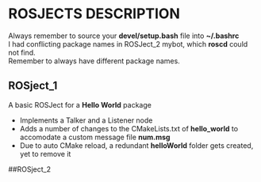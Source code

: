 # ROSJECTS DESCRIPTION
Always remember to source your **devel/setup.bash** file into **~/.bashrc**  
I had conflicting package names in ROSJect_2 mybot, which **roscd** could not find.  
Remember to always have different package names.
## ROSject_1



A basic ROSJect for a **Hello World** package
* Implements a Talker and a Listener node
* Adds a number of changes to the CMakeLists.txt of **hello_world** to accomodate a custom message file **num.msg**
* Due to auto CMake reload, a redundant **helloWorld** folder gets created, yet to remove it

##ROSject_2  


